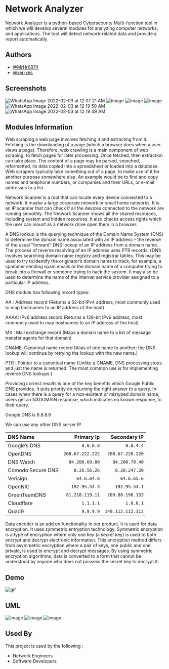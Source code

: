 
# Network Analyzer 
Network Analyzer is a python-based Cybersecurity Multi-function tool in which we will develop several modules for analyzing computer networks, and applications. The tool will detect network-related data and provide a report automatically.



## Authors

- [@MrHr6874](https://www.github.com/MrHr6874)
- [@xer-xes](https://www.github.com/xer-xes)




## Screenshots
![WhatsApp Image 2022-02-03 at 12 07 21 AM](https://user-images.githubusercontent.com/98321798/152253972-0b5dd608-c1b1-4533-8d32-f6530304b7cf.jpeg)
![image](https://user-images.githubusercontent.com/42005470/151432533-aed9613b-aef2-47b0-9aaf-e8b3b7a79f06.png)
![image](https://user-images.githubusercontent.com/42005470/151436891-93df1ea5-8c4e-47b0-aaac-53415ffbbb32.png)
![image](https://user-images.githubusercontent.com/42005470/151521530-ed70aae9-c43e-4408-b920-d7e6d93ac130.png)
![WhatsApp Image 2022-02-03 at 12 19 50 AM](https://user-images.githubusercontent.com/98321798/152254218-cf7053e6-dfb9-40db-9116-38968af5f9c8.jpeg)
![WhatsApp Image 2022-02-03 at 12 19 49 AM](https://user-images.githubusercontent.com/98321798/152254208-e06503b0-b139-4537-9599-e5e843edede6.jpeg)



## Modules Information

Web scraping a web page involves fetching it and extracting from it. Fetching is the downloading of a page (which a browser does when a user views a page). Therefore, web crawling is a main component of web scraping, to fetch pages for later processing. Once fetched, then extraction can take place. The content of a page may be parsed, searched, reformatted, its data copied into a spreadsheet or loaded into a database. Web scrapers typically take something out of a page, to make use of it for another purpose somewhere else. An example would be to find and copy names and telephone numbers, or companies and their URLs, or e-mail addresses to a list. 

Network Scanner is a tool that can locate every device connected to a network, it maybe a large corporate network or small home networks. It is an IP scanner that can check if all the devices connected to the network are running smoothly. The Network Scanner shows all the shared resources, including system and hidden resources. It also checks access rights which the user can mount as a network drive open them in a browser.

A DNS lookup is the querying technique of the Domain Name System (DNS) to determine the domain name associated with an IP address – the reverse of the usual "forward" DNS lookup of an IP address from a domain name. The process of reverse resolving of an IP address uses PTR records. rDNS involves searching domain name registry and registrar tables. This may be used to try to identify the originator’s domain name to track, for example, a spammer sending spam emails or the domain name of a computer trying to break into a firewall or someone trying to hack the system. It may also be used to determine the name of the internet service provider assigned to a particular IP address.

DNS module has following record types:

AA : Address record (Returns a 32-bit IPv4 address, most commonly used to map hostnames to an IP address of the host)


AAAA: IPv6 address record (Returns a 128-bit IPv6 address, most commonly used to map hostnames to an IP address of the host)


MX : Mail exchange record  (Maps a domain name to a list of message transfer agents for that domain)


CNAME: Canonical name record (Alias of one name to another: the DNS lookup will continue by retrying the lookup with the new name.)


PTR : Pointer to a canonical name (Unlike a CNAME, DNS processing stops and just the name is returned. The most common use is for implementing reverse DNS lookups.)


Providing correct results is one of the key benefits which Google Public DNS provides. It puts priority on returning the right answer to a query. In cases when there is a query for a non-existent or mistyped domain name, users get an NXDOMAIN response, which indicates no known response, to their query.


Google DNS is 8.8.8.8


We can use any other DNS server IP

| DNS Name          | Primary Ip      | Secondary IP     |
| :------------     |   ------------: | ------------:    |
| Google’s DNS      | `8.8.8.8`       | `8.8.4.4`        |
| OpenDNS           | `208.67.222.222`| `208.67.220.220` |
| DNS Watch         | `84.200.69.80`  | `84.200.70.40`   |
| Comodo Secure DNS | `8.26.56.26`    | `8.20.247.20`    |
| Verisign          | `64.6.64.6`     | `64.6.65.6`      |
| OpenNIC           | `192.95.54.3`   | `192.95.54.1`    |
| GreenTeamDNS      | `81.218.119.11` | `209.88.198.133` |
| Cloudflare        | `1.1.1.1`       | `1.0.0.1`        |
| Quad9             | `9.9.9.9`       | `149.112.112.112`|


Data encoder is an add on functionality in our product. It is used for data encryption. It uses symmetric entryption technology.
Symmetric encryption is a type of encryption where only one key (a secret key) is used to both encrypt and decrypt electronic information. This encryption method differs from asymmetric encryption where a pair of keys, one public and one private, is used to encrypt and decrypt messages. By using symmetric encryption algorithms, data is converted to a form that cannot be understood by anyone who does not possess the secret key to decrypt it.

## Demo
![gif](https://cdn.discordapp.com/attachments/901811535737929763/936335778269765732/Desktop-20220128-00155901-Trim.gif)

## UML 
![image](https://user-images.githubusercontent.com/42005470/151511918-0b6c5c01-09da-4d72-b785-d62b0165e6e0.png)
![image](https://user-images.githubusercontent.com/42005470/151512043-5e329ae8-8dcc-4220-b1f8-06325d4e6a1b.png) ![image](https://user-images.githubusercontent.com/42005470/151512194-c9a586c2-c312-4348-9362-ca5d974caf7d.png)



## Used By

This project is used by the following :

- Network Engineers
- Software Developers

